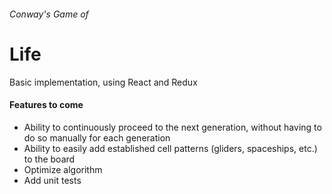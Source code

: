 ###### Conway's Game of
# Life

Basic implementation, using React and Redux

#### Features to come
- Ability to continuously proceed to the next generation, without having to do so manually for each generation
- Ability to easily add established cell patterns (gliders, spaceships, etc.) to the board
- Optimize algorithm
- Add unit tests